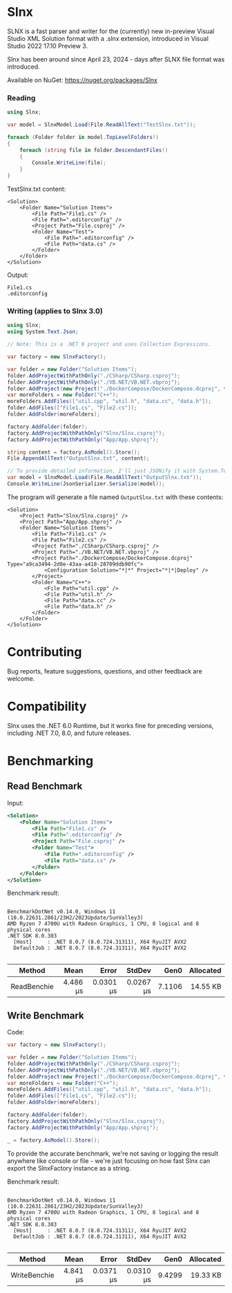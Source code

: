 <!--
> [!IMPORTANT]
> This project is only a temporary solution to work with SLNX files before MSBuild supports SLNX files.
> 
> Currently, MSBuild does not support reading and manipulating SLNX files. However, as soon as it does, this
> library may not be suitable anymore.
>
> However, MSBuild is actively getting new commits and PRs that put effort into supporting SLNX files. This is a good sign,
> as we can finally begin building SLNX files in apps that support them. This, however, also means that the Slnx library will not
> have much use when MSBuild begins to support SLNX files. Furthermore, the SLNX file format is not officially documented. Because of this,
> the Slnx library may not be able to parse every single SLNX file, because the format is not officially documented.
>
-->

# Slnx
SLNX is a fast parser and writer for the (currently) new in-preview Visual Studio XML Solution format with a .slnx extension, introduced in Visual Studio 2022 17.10 Preview 3.

Slnx has been around since April 23, 2024 - days after SLNX file format was introduced.

Available on NuGet: https://nuget.org/packages/Slnx

### Reading

```cs
using Slnx;

var model = SlnxModel.Load(File.ReadAllText("TestSlnx.txt"));

foreach (Folder folder in model.TopLevelFolders!)
{
    foreach (string file in folder.DescendantFiles!)
    {
        Console.WriteLine(file);
    }
}
```

TestSlnx.txt content:
```
<Solution>
    <Folder Name="Solution Items">
        <File Path="File1.cs" />
        <File Path=".editorconfig" />
        <Project Path="File.csproj" />
        <Folder Name="Test">
            <File Path=".editorconfig" />
            <File Path="data.cs" />
        </Folder>
    </Folder>
</Solution>
```
Output:
```
File1.cs
.editorconfig
```

### Writing (applies to Slnx 3.0)
```cs
using Slnx;
using System.Text.Json;

// Note: This is a .NET 8 project and uses Collection Expressions.

var factory = new SlnxFactory();

var folder = new Folder("Solution Items");
folder.AddProjectWithPathOnly("./CSharp/CSharp.csproj");
folder.AddProjectWithPathOnly("./VB.NET/VB.NET.vbproj");
folder.AddProject(new Project("./DockerCompose/DockerCompose.dcproj", typ: Guid.NewGuid().ToString(), config: new(solution: "*|*", project: "*|*|Deploy")));
var moreFolders = new Folder("C++");
moreFolders.AddFiles(["util.cpp", "util.h", "data.cc", "data.h"]);
folder.AddFiles(["File1.cs", "File2.cs"]);
folder.AddFolder(moreFolders);

factory.AddFolder(folder);
factory.AddProjectWithPathOnly("Slnx/Slnx.csproj");
factory.AddProjectWithPathOnly("App/App.shproj");

string content = factory.AsModel().Store();
File.AppendAllText("OutputSlnx.txt", content);

// To provide detailed information, I'll just JSONify it with System.Text.Json.
var model = SlnxModel.Load(File.ReadAllText("OutputSlnx.txt"));
Console.WriteLine(JsonSerializer.Serialize(model));
```
The program will generate a file named `OutputSlnx.txt` with these contents:

```
<Solution>
    <Project Path="Slnx/Slnx.csproj" />
    <Project Path="App/App.shproj" />
    <Folder Name="Solution Items">
        <File Path="File1.cs" />
        <File Path="File2.cs" />
        <Project Path="./CSharp/CSharp.csproj" />
        <Project Path="./VB.NET/VB.NET.vbproj" />
        <Project Path="./DockerCompose/DockerCompose.dcproj" Type="a9ca3494-2d8e-43aa-a418-28709ddb90fc">
            <Configuration Solution="*|*" Project="*|*|Deploy" />
        </Project>
        <Folder Name="C++">
            <File Path="util.cpp" />
            <File Path="util.h" />
            <File Path="data.cc" />
            <File Path="data.h" />
        </Folder>
    </Folder>
</Solution>
```

# Contributing
Bug reports, feature suggestions, questions, and other feedback are welcome.

# Compatibility
Slnx uses the .NET 6.0 Runtime, but it works fine for preceding versions, including .NET 7.0, 8.0, and future releases.

# Benchmarking

## Read Benchmark
Input:
```xml
<Solution>
    <Folder Name="Solution Items">
        <File Path="File1.cs" />
        <File Path=".editorconfig" />
        <Project Path="File.csproj" />
        <Folder Name="Test">
            <File Path=".editorconfig" />
            <File Path="data.cs" />
        </Folder>
    </Folder>
</Solution>
```

Benchmark result:
```

BenchmarkDotNet v0.14.0, Windows 11 (10.0.22631.2861/23H2/2023Update/SunValley3)
AMD Ryzen 7 4700U with Radeon Graphics, 1 CPU, 8 logical and 8 physical cores
.NET SDK 8.0.303
  [Host]     : .NET 8.0.7 (8.0.724.31311), X64 RyuJIT AVX2
  DefaultJob : .NET 8.0.7 (8.0.724.31311), X64 RyuJIT AVX2


```
| Method      | Mean     | Error     | StdDev    | Gen0   | Allocated |
|------------ |---------:|----------:|----------:|-------:|----------:|
| ReadBenchie | 4.486 μs | 0.0301 μs | 0.0267 μs | 7.1106 |  14.55 KB |

## Write Benchmark
Code:
```cs
var factory = new SlnxFactory();

var folder = new Folder("Solution Items");
folder.AddProjectWithPathOnly("./CSharp/CSharp.csproj");
folder.AddProjectWithPathOnly("./VB.NET/VB.NET.vbproj");
folder.AddProject(new Project("./DockerCompose/DockerCompose.dcproj", type: null, config: new(solution: "*|*", project: "*|*|Deploy")));
var moreFolders = new Folder("C++");
moreFolders.AddFiles(["util.cpp", "util.h", "data.cc", "data.h"]);
folder.AddFiles(["File1.cs", "File2.cs"]);
folder.AddFolder(moreFolders);

factory.AddFolder(folder);
factory.AddProjectWithPathOnly("Slnx/Slnx.csproj");
factory.AddProjectWithPathOnly("App/App.shproj");

_ = factory.AsModel().Store();
```
To provide the accurate benchmark, we're not saving or logging the result anywhere like console or file - we're
just focusing on how fast Slnx can export the SlnxFactory instance as a string.

Benchmark result:
```

BenchmarkDotNet v0.14.0, Windows 11 (10.0.22631.2861/23H2/2023Update/SunValley3)
AMD Ryzen 7 4700U with Radeon Graphics, 1 CPU, 8 logical and 8 physical cores
.NET SDK 8.0.303
  [Host]     : .NET 8.0.7 (8.0.724.31311), X64 RyuJIT AVX2
  DefaultJob : .NET 8.0.7 (8.0.724.31311), X64 RyuJIT AVX2


```
| Method       | Mean     | Error     | StdDev    | Gen0   | Allocated |
|------------- |---------:|----------:|----------:|-------:|----------:|
| WriteBenchie | 4.841 μs | 0.0371 μs | 0.0310 μs | 9.4299 |  19.33 KB |
